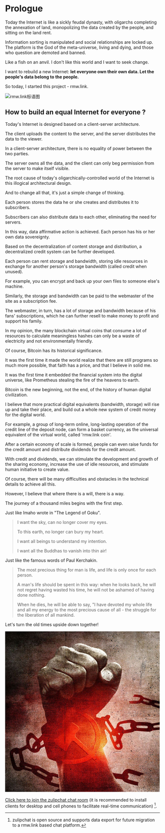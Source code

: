 # Prologue

Today the Internet is like a sickly feudal dynasty, with oligarchs completing the annexation of land, monopolizing the data created by the people, and sitting on the land rent.

Information sorting is manipulated and social relationships are locked up. The platform is the God of the meta-universe, living and dying, and those who question are demoted and banned.

Like a fish on an anvil. I don't like this world and I want to seek change.

I want to rebuild a new Internet: **let everyone own their own data. Let the people's data belong to the people.**

So today, I started this project - rmw.link.

![rmw.link标语图](/slogan.svg)

## How to build an equal Internet for everyone ?

Today's Internet is designed based on a client-server architecture.

The client uploads the content to the server, and the server distributes the data to the viewer.

In a client-server architecture, there is no equality of power between the two parties.

The server owns all the data, and the client can only beg permission from the server to make itself visible.

The root cause of today's oligarchically-controlled world of the Internet is this illogical architectural design.

And to change all that, it's just a simple change of thinking.

Each person stores the data he or she creates and distributes it to subscribers.

Subscribers can also distribute data to each other, eliminating the need for servers.

In this way, data affirmative action is achieved. Each person has his or her own data sovereignty.

Based on the decentralization of content storage and distribution, a decentralized credit system can be further developed.

Each person can rent storage and bandwidth, storing idle resources in exchange for another person's storage bandwidth (called credit when unused).

For example, you can encrypt and back up your own files to someone else's machine.

Similarly, the storage and bandwidth can be paid to the webmaster of the site as a subscription fee.

The webmaster, in turn, has a lot of storage and bandwidth because of his fans' subscriptions, which he can further resell to make money to profit and support his family.

In my opinion, the many blockchain virtual coins that consume a lot of resources to calculate meaningless hashes can only be a waste of electricity and not environmentally friendly.

Of course, Bitcoin has its historical significance.

It was the first time it made the world realize that there are still programs so much more possible, that faith has a price, and that I believe in solid me.

It was the first time it embedded the financial system into the digital universe, like Prometheus stealing the fire of the heavens to earth.

Bitcoin is the new beginning, not the end, of the history of human digital civilization.

I believe that more practical digital equivalents (bandwidth, storage) will rise up and take their place, and build out a whole new system of credit money for the digital world.

For example, a group of long-term online, long-lasting operation of the credit line of the deposit node, can form a basket currency, as the universal equivalent of the virtual world, called 'rmw.link coin'.

After a certain economy of scale is formed, people can even raise funds for the credit amount and distribute dividends for the credit amount.

With credit and dividends, we can stimulate the development and growth of the sharing economy, increase the use of idle resources, and stimulate human initiative to create value.

Of course, there will be many difficulties and obstacles in the technical details to achieve all this.

However, I believe that where there is a will, there is a way.

The journey of a thousand miles begins with the first step.

Just like Imaho wrote in "The Legend of Goku".

> I want the sky, can no longer cover my eyes.
> 
> To this earth, no longer can bury my heart.
> 
> I want all beings to understand my intention.
> 
> I want all the Buddhas to vanish into thin air!

Just like the famous words of Paul Kerchakin.

> The most precious thing for man is life, and life is only once for each person.
> 
> A man's life should be spent in this way: when he looks back, he will not regret having wasted his time, he will not be ashamed of having done nothing.
> 
> When he dies, he will be able to say, "I have devoted my whole life and all my energy to the most precious cause of all - the struggle for the liberation of all mankind.

Let's turn the old times upside down together!

![](https://raw.githubusercontent.com/gcxfd/img/gh-pages/1.jpg)

[Click here to join the zulipchat chat room](https://rmw.zulipchat.com) (it is recommended to install clients for desktop and cell phones to facilitate real-time communication) [^1].

[^1]: zulipchat is open source and supports data export for future migration to a rmw.link based chat platform.
